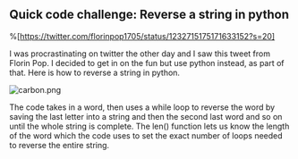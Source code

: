 ## Quick code challenge: Reverse a string in python


%[https://twitter.com/florinpop1705/status/1232715175171633152?s=20]

I was procrastinating on twitter the other day and I saw this tweet from Florin Pop. I decided to get in on the fun but use python instead, as part of that. Here is how to reverse a string in python.


![carbon.png](https://cdn.hashnode.com/res/hashnode/image/upload/v1583247506811/FYHBmJG8D.png)

The code takes in a word, then uses a while loop to reverse the word by saving the last letter into a string and then the second last word and so on until the whole string is complete.  The len() function lets us know the length of the word which the code uses to set the exact number of loops needed to reverse the entire string.    